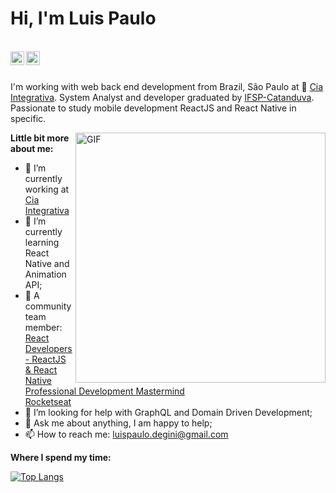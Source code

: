 <h1>Hi, I'm Luis Paulo</h1>
<br />
<a href="https://www.linkedin.com/in/lpmdeg/">
  <img align="left" alt="Luis Paulo's Linkedin" width="22px" src="https://cdn.jsdelivr.net/npm/simple-icons@v3/icons/linkedin.svg" />
</a>
<a href="https://www.instagram.com/luispaulo.degini/">
  <img align="left" alt="Luis Paulo's Instagram" width="22px" src="https://cdn.jsdelivr.net/npm/simple-icons@v3/icons/instagram.svg" />
</a><br/>

<br />

I'm working with web back end development from Brazil, São Paulo at 👨 [Cia Integrativa](http://ciaintegrativa.com.br/). System Analyst and developer graduated by [IFSP-Catanduva](https://ctd.ifsp.edu.br/). Passionate to study mobile development ReactJS and React Native in specific.

<img align="right" alt="GIF" src="https://media.giphy.com/media/MeJgB3yMMwIaHmKD4z/giphy.gif" width="400"/>

**Little bit more about me:**

- 👨 I’m currently working at [Cia Integrativa](http://ciaintegrativa.com.br/)
- 🌱 I’m currently learning React Native and Animation API; 
- 👨 A community team member:<br />
        [React Developers - ReactJS & React Native Professional Development Mastermind](https://www.linkedin.com/groups/6519652/)<br />
        [Rocketseat](https://discord.com/channels/327861810768117763/491458400203571210)
- 🤔 I’m looking for help with GraphQL and Domain Driven Development;
- 💬 Ask me about anything, I am happy to help;
- 📫 How to reach me: luispaulo.degini@gmail.com



**Where I spend my time:**

[![Top Langs](https://github-readme-stats.vercel.app/api/top-langs/?username=hitk1&layout=compact)](https://github.com/hitk1/github-readme-stats)

